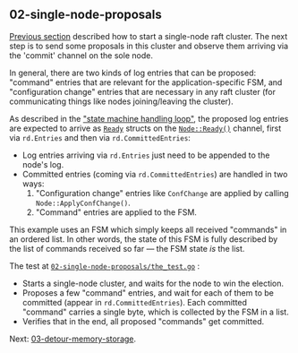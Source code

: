 ## 02-single-node-proposals
[Previous section](01-single-node-cluster) described how to start a single-node raft cluster. The next step is to send some proposals in this cluster and observe them arriving via the 'commit' channel on the sole node.

In general, there are two kinds of log entries that can be proposed: "command" entries that are relevant for the application-specific FSM, and "configuration change" entries that are necessary in any raft cluster (for communicating things like nodes joining/leaving the cluster).

As described in the ["state machine handling loop"](https://github.com/etcd-io/raft/blob/ffe5efcf/README.md?plain=1#L136-L162), the proposed log entries are expected to arrive as [`Ready`](https://github.com/etcd-io/raft/blob/ffe5efcf/node.go#L52) structs on the [`Node::Ready()`](https://github.com/etcd-io/raft/blob/ffe5efcf/node.go#L151) channel, first via `rd.Entries` and then via `rd.CommittedEntries`:
- Log entries arriving via `rd.Entries` just need to be appended to the node's log.
- Committed entries (coming via `rd.CommittedEntries`) are handled in two ways:
	1. "Configuration change" entries like `ConfChange` are applied by calling `Node::ApplyConfChange()`.
	1. "Command" entries are applied to the FSM.

This example uses an FSM which simply keeps all received "commands" in an ordered list. In other words, the state of this FSM is fully described by the list of commands received so far — the FSM state *is* the list.

The test at [`02-single-node-proposals/the_test.go`](https://github.com/zvold/using-etcd-io-raft/blob/main/src/02-single-node-proposals/the_test.go) :
- Starts a single-node cluster, and waits for the node to win the election.
- Proposes a few "command" entries, and wait for each of them to be committed (appear in `rd.CommittedEntries`).
  Each committed "command" carries a single byte, which is collected by the FSM in a list.
- Verifies that in the end, all proposed "commands" get committed.

Next: [03-detour-memory-storage](03-detour-memory-storage).